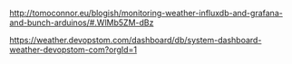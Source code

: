 
http://tomoconnor.eu/blogish/monitoring-weather-influxdb-and-grafana-and-bunch-arduinos/#.WlMb5ZM-dBz

https://weather.devopstom.com/dashboard/db/system-dashboard-weather-devopstom-com?orgId=1
